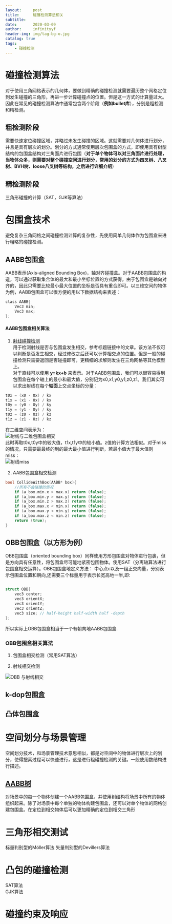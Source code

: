 ```yaml
---
layout:     post
title:      碰撞检测算法相关
subtitle:   
date:       2020-03-09
author:     infinityyf
header-img: img/tag-bg-o.jpg
catalog: true
tags:
    - 碰撞检测
---  
```

# 碰撞检测算法

对于使用三角网格表示的几何体，要做到精确的碰撞检测就需要遍历整个网格定位到发生碰撞的三角形，再进一步计算碰撞点的位置。但是这一方式的计算量过大。因此在常见的碰撞检测算法中通常包含两个阶段（**例如bullet库**），分别是粗检测和精检测。  

## 粗检测阶段

需要快速定位碰撞区域，并略过未发生碰撞的区域。这就需要对几何体进行划分，并且是具有层次的划分。划分的方式通常使用层次包围盒的方式，即使用具有树型结构的包围盒结构对三角面片进行包围（**对于单个物体可以对三角面片进行处理，当物体众多，则需要对整个碰撞空间进行划分，常用的划分的方式为四叉树、八叉树、BVH树、loose八叉树等结构，之后进行详细介绍**）

## 精检测阶段

三角形碰撞的计算（SAT，GJK等算法）

# 包围盒技术

避免复杂三角网格之间碰撞检测计算的复杂性，先使用简单几何体作为包围盒来进行粗略的碰撞检测。

## AABB包围盒

AABB表示(Axis-aligned Bounding Box)，轴对齐碰撞盒。对于AABB包围盒的构造，可以通过获取集合体的最大和最小坐标位置的方式获得。由于包围盒是轴向对齐的，因此只需要比较最小最大位置的坐标是否具有重合即可。以三维空间的物体为例，AABB包围盒可以很方便的用以下数据结构来表述：

```c
class AABB{
    Vec3 min;
    Vec3 max;
};

```

#### AABB包围盒相关算法

1. [射线碰撞检测](https://www.scratchapixel.com/lessons/3d-basic-rendering/minimal-ray-tracer-rendering-simple-shapes/ray-box-intersection)  
用于检测射线是否与包围盒发生相交，参考标题链接中的文章。该方法不仅可以判断是否发生相交，经过修改之后还可以计算相交点的位置。但是一般的碰撞检测只需要返回是否碰撞即可，更精细的求解则发生在三角网格等其他模型上。  
对于直线可以使用 **y=kx+b** 来表示。对于AABB包围盒，我们可以很容易得到包围盒在每个轴上的最小和最大值，分别记为x0,x1,y0,y1,z0,z1。我们其实可以求出射线在每个**轴面**上交点坐标的分量：  

```c
t0x = (x0 - Ox) / kx
t1x = (x1 - Ox) / kx
t0y = (y0 - Oy) / ky
t1y = (y1 - Oy) / ky
t0z = (z0 - Oz) / kz
t1z = (z1 - Oz) / kz
```

在二维空间表示为：  
![射线与二维包围盒相交](../img/collision_detection/2dfig.png)  
此时再取t0x,t0y中的较大值，t1x,t1y中的较小值。z值的计算方法相似。对于miss的情况，只需要最最终的到的最大最小值进行判断，若最小值大于最大值则miss：  
![射线miss](../img/collision_detection/2dfigmiss.png)  

2. AABB包围盒相交检测
  
```c
bool CollideWithBox(AABB* box){
    //所有不会碰撞的情况
    if (a_box.min.x > max.x) return (false);
    if (a_box.min.y > max.y) return (false);
    if (a_box.min.z > max.z) return (false);
    if (a_box.max.x < min.x) return (false);
    if (a_box.max.y < min.y) return (false);
    if (a_box.max.z < min.z) return (false);
    return (true);
}
```  

## OBB包围盒（以方形为例）

OBB包围盒（oriented bounding box）同样使用方形包围盒对物体进行包裹，但是方向具有任意性，将包围盒尽可能地紧密包围物体。使用SAT（分离轴算法进行包围盒相交运算）。OBB包围盒地定义方法：
中心点c以及一组正交向量，分别表示包围盒位置和朝向,还需要三个标量用于表示长宽高地一半,即:  

```c

struct OBB{
    vec3 center;
    vec3 orientX;
    vec3 orientY;
    vec3 orientZ;
    vec3 size; // half-height half-width half -depth
};

```

所以实际上OBB包围盒相当于一个有朝向地AABB包围盒.

### OBB包围盒相关算法  

1. 包围盒相交检测（常用SAT算法）  

2. 射线相交检测  

![OBB 与射线相交](../img/collision_detection/OBB_RAY.jpg)

## k-dop包围盒

## 凸体包围盒


# 空间划分与场景管理

空间划分技术，和场景管理技术意思相似，都是对空间中的物体进行层次上的划分，使得搜索过程可以快速进行，这是进行粗碰撞检测的关键。一般使用数结构进行描述。

## [AABB树](https://www.azurefromthetrenches.com/introductory-guide-to-aabb-tree-collision-detection/)

对场景中的每一个物体创建一个AABB包围盒，并使用树结构将场景中所有的物体组织起来。除了对场景中每个单独的物体构建包围盒，还可以对单个物体的网格创建包围盒。在定位到相交物体后可以更加精确的定位到相交三角形

# 三角形相交测试

标量判别型的Möller算法
矢量判别型的Devillers算法

#  凸包的碰撞检测  
SAT算法  
GJK算法  

# 碰撞约束及响应
